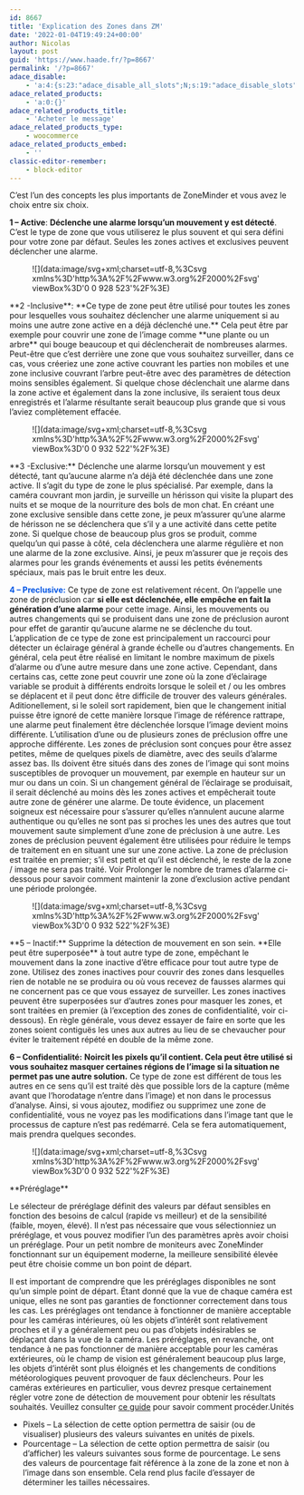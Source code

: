 ```yaml
---
id: 8667
title: 'Explication des Zones dans ZM'
date: '2022-01-04T19:49:24+00:00'
author: Nicolas
layout: post
guid: 'https://www.haade.fr/?p=8667'
permalink: '/?p=8667'
adace_disable:
    - 'a:4:{s:23:"adace_disable_all_slots";N;s:19:"adace_disable_slots";a:36:{s:20:"adace-before-content";N;s:21:"adace-after-paragraph";N;s:23:"adace-after-paragraph-2";N;s:23:"adace-after-paragraph-3";N;s:17:"adace-after-image";N;s:16:"adace-after-more";N;s:20:"adace-middle-content";N;s:27:"adace-before-last-paragraph";N;s:19:"adace-after-content";N;s:14:"adace_vignette";N;s:13:"adace-slideup";N;s:25:"adace-after-cace-comments";N;s:22:"adace-after-snax-items";N;s:28:"adace-after-x-bbpress-topics";N;s:29:"adace-after-x-bbpress-replies";N;s:18:"adace-mace-gallery";N;s:25:"adace-mace-inside-gallery";N;s:31:"bimber_before_header_theme_area";N;s:20:"bimber_inside_header";N;s:32:"bimber_before_content_theme_area";N;s:29:"bimber_after_featured_content";N;s:29:"bimber_before_related_entries";N;s:23:"bimber_before_more_from";N;s:22:"bimber_before_comments";N;s:23:"bimber_before_dont_miss";N;s:18:"bimber_inside_grid";N;s:20:"bimber_inside_grid_s";N;s:18:"bimber_inside_list";N;s:21:"bimber_inside_classic";N;s:20:"bimber_inside_stream";N;s:20:"bimber_inside_zigzag";N;s:18:"bimber_left_stream";N;s:19:"bimber_right_stream";N;s:16:"bimber_link_exit";N;s:24:"bimber_before_pagination";N;s:23:"bimber_after_pagination";N;}s:21:"adace_disable_widgets";N;s:24:"adace_disable_shortcodes";N;}'
adace_related_products:
    - 'a:0:{}'
adace_related_products_title:
    - 'Acheter le message'
adace_related_products_type:
    - woocommerce
adace_related_products_embed:
    - ''
classic-editor-remember:
    - block-editor
---
```


C’est l’un des concepts les plus importants de ZoneMinder et vous avez le choix entre six choix.

<span class="has-inline-color has-vivid-red-color">**1 – Active**:</span> **Déclenche une alarme lorsqu’un mouvement y est détecté**. C’est le type de zone que vous utiliserez le plus souvent et qui sera défini pour votre zone par défaut. Seules les zones actives et exclusives peuvent déclencher une alarme.

<figure class="wp-block-image size-full">![](data:image/svg+xml;charset=utf-8,%3Csvg xmlns%3D'http%3A%2F%2Fwww.w3.org%2F2000%2Fsvg' viewBox%3D'0 0 928 523'%2F%3E)</figure><span class="has-inline-color has-luminous-vivid-amber-color">**2 -Inclusive**:</span> **Ce type de zone peut être utilisé pour toutes les zones pour lesquelles vous souhaitez déclencher une alarme uniquement si au moins une autre zone active en a déjà déclenché une.** Cela peut être par exemple pour couvrir une zone de l’image comme **une plante ou un arbre** qui bouge beaucoup et qui déclencherait de nombreuses alarmes. Peut-être que c’est derrière une zone que vous souhaitez surveiller, dans ce cas, vous créeriez une zone active couvrant les parties non mobiles et une zone inclusive couvrant l’arbre peut-être avec des paramètres de détection moins sensibles également. Si quelque chose déclenchait une alarme dans la zone active et également dans la zone inclusive, ils seraient tous deux enregistrés et l’alarme résultante serait beaucoup plus grande que si vous l’aviez complètement effacée.

<figure class="wp-block-image size-full">![](data:image/svg+xml;charset=utf-8,%3Csvg xmlns%3D'http%3A%2F%2Fwww.w3.org%2F2000%2Fsvg' viewBox%3D'0 0 932 522'%2F%3E)</figure>**3 -Exclusive:** Déclenche une alarme lorsqu’un mouvement y est détecté, tant qu’aucune alarme n’a déjà été déclenchée dans une zone active. Il s’agit du type de zone le plus spécialisé. Par exemple, dans la caméra couvrant mon jardin, je surveille un hérisson qui visite la plupart des nuits et se moque de la nourriture des bols de mon chat. En créant une zone exclusive sensible dans cette zone, je peux m’assurer qu’une alarme de hérisson ne se déclenchera que s’il y a une activité dans cette petite zone. Si quelque chose de beaucoup plus gros se produit, comme quelqu’un qui passe à côté, cela déclenchera une alarme régulière et non une alarme de la zone exclusive. Ainsi, je peux m’assurer que je reçois des alarmes pour les grands événements et aussi les petits événements spéciaux, mais pas le bruit entre les deux.

**<span class="has-inline-color" style="color:#0657e5">4 – Preclusive:</span>** Ce type de zone est relativement récent. On l’appelle une zone de préclusion car **si elle est déclenchée, elle empêche en fait la génération d’une alarme** pour cette image. Ainsi, les mouvements ou autres changements qui se produisent dans une zone de préclusion auront pour effet de garantir qu’aucune alarme ne se déclenche du tout. L’application de ce type de zone est principalement un raccourci pour détecter un éclairage général à grande échelle ou d’autres changements. En général, cela peut être réalisé en limitant le nombre maximum de pixels d’alarme ou d’une autre mesure dans une zone active. Cependant, dans certains cas, cette zone peut couvrir une zone où la zone d’éclairage variable se produit à différents endroits lorsque le soleil et / ou les ombres se déplacent et il peut donc être difficile de trouver des valeurs générales. Aditionellement, si le soleil sort rapidement, bien que le changement initial puisse être ignoré de cette manière lorsque l’image de référence rattrape, une alarme peut finalement être déclenchée lorsque l’image devient moins différente. L’utilisation d’une ou de plusieurs zones de préclusion offre une approche différente. Les zones de préclusion sont conçues pour être assez petites, même de quelques pixels de diamètre, avec des seuils d’alarme assez bas. Ils doivent être situés dans des zones de l’image qui sont moins susceptibles de provoquer un mouvement, par exemple en hauteur sur un mur ou dans un coin. Si un changement général de l’éclairage se produisait, il serait déclenché au moins dès les zones actives et empêcherait toute autre zone de générer une alarme. De toute évidence, un placement soigneux est nécessaire pour s’assurer qu’elles n’annulent aucune alarme authentique ou qu’elles ne sont pas si proches les unes des autres que tout mouvement saute simplement d’une zone de préclusion à une autre. Les zones de préclusion peuvent également être utilisées pour réduire le temps de traitement en en situant une sur une zone active. La zone de préclusion est traitée en premier; s’il est petit et qu’il est déclenché, le reste de la zone / image ne sera pas traité. Voir Prolonger le nombre de trames d’alarme ci-dessous pour savoir comment maintenir la zone d’exclusion active pendant une période prolongée.

<figure class="wp-block-image size-full">![](data:image/svg+xml;charset=utf-8,%3Csvg xmlns%3D'http%3A%2F%2Fwww.w3.org%2F2000%2Fsvg' viewBox%3D'0 0 932 522'%2F%3E)</figure>**5 – Inactif:** Supprime la détection de mouvement en son sein. **Elle peut être superposée** à tout autre type de zone, empêchant le mouvement dans la zone inactive d’être efficace pour tout autre type de zone. Utilisez des zones inactives pour couvrir des zones dans lesquelles rien de notable ne se produira ou où vous recevez de fausses alarmes qui ne concernent pas ce que vous essayez de surveiller. Les zones inactives peuvent être superposées sur d’autres zones pour masquer les zones, et sont traitées en premier (à l’exception des zones de confidentialité, voir ci-dessous). En règle générale, vous devez essayer de faire en sorte que les zones soient contiguës les unes aux autres au lieu de se chevaucher pour éviter le traitement répété en double de la même zone.

**6 – Confidentialité:** **Noircit les pixels qu’il contient. Cela peut être utilisé si vous souhaitez masquer certaines régions de l’image si la situation ne permet pas une autre solution.** Ce type de zone est différent de tous les autres en ce sens qu’il est traité dès que possible lors de la capture (même avant que l’horodatage n’entre dans l’image) et non dans le processus d’analyse. Ainsi, si vous ajoutez, modifiez ou supprimez une zone de confidentialité, vous ne voyez pas les modifications dans l’image tant que le processus de capture n’est pas redémarré. Cela se fera automatiquement, mais prendra quelques secondes.

<figure class="wp-block-image size-full">![](data:image/svg+xml;charset=utf-8,%3Csvg xmlns%3D'http%3A%2F%2Fwww.w3.org%2F2000%2Fsvg' viewBox%3D'0 0 932 522'%2F%3E)</figure>**Préréglage**

Le sélecteur de préréglage définit des valeurs par défaut sensibles en fonction des besoins de calcul (rapide vs meilleur) et de la sensibilité (faible, moyen, élevé). Il n’est pas nécessaire que vous sélectionniez un préréglage, et vous pouvez modifier l’un des paramètres après avoir choisi un préréglage. Pour un petit nombre de moniteurs avec ZoneMinder fonctionnant sur un équipement moderne, la meilleure sensibilité élevée peut être choisie comme un bon point de départ.

Il est important de comprendre que les préréglages disponibles ne sont qu’un simple point de départ. Étant donné que la vue de chaque caméra est unique, elles ne sont pas garanties de fonctionner correctement dans tous les cas. Les préréglages ont tendance à fonctionner de manière acceptable pour les caméras intérieures, où les objets d’intérêt sont relativement proches et il y a généralement peu ou pas d’objets indésirables se déplaçant dans la vue de la caméra. Les préréglages, en revanche, ont tendance à ne pas fonctionner de manière acceptable pour les caméras extérieures, où le champ de vision est généralement beaucoup plus large, les objets d’intérêt sont plus éloignés et les changements de conditions météorologiques peuvent provoquer de faux déclencheurs. Pour les caméras extérieures en particulier, vous devrez presque certainement régler votre zone de détection de mouvement pour obtenir les résultats souhaités. Veuillez consulter [ce guide](https://wiki.zoneminder.com/index.php/Understanding_ZoneMinder%27s_Zoning_system_for_Dummies) pour savoir comment procéder.Unités

- Pixels – La sélection de cette option permettra de saisir (ou de visualiser) plusieurs des valeurs suivantes en unités de pixels.
- Pourcentage – La sélection de cette option permettra de saisir (ou d’afficher) les valeurs suivantes sous forme de pourcentage. Le sens des valeurs de pourcentage fait référence à la zone de la zone et non à l’image dans son ensemble. Cela rend plus facile d’essayer de déterminer les tailles nécessaires.